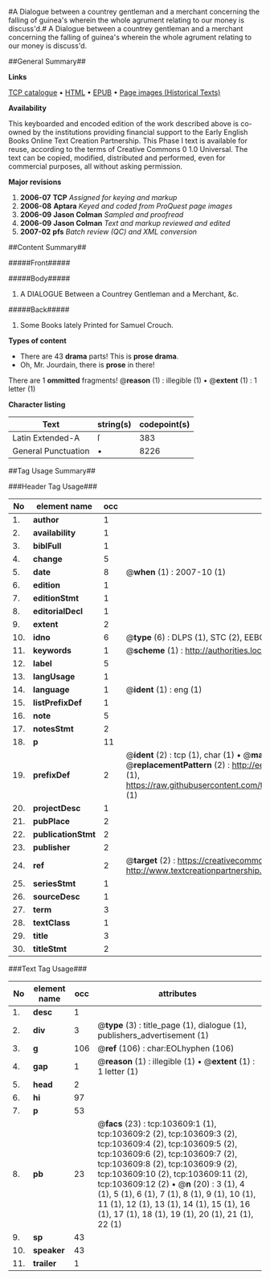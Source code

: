 #A Dialogue between a countrey gentleman and a merchant concerning the falling of guinea's wherein the whole agrument relating to our money is discuss'd.#
A Dialogue between a countrey gentleman and a merchant concerning the falling of guinea's wherein the whole agrument relating to our money is discuss'd.

##General Summary##

**Links**

[TCP catalogue](http://www.ota.ox.ac.uk/tcp/)  • 
[HTML](http://tei.it.ox.ac.uk/tcp/Texts-HTML/free/A33/A33407.html)  • 
[EPUB](http://tei.it.ox.ac.uk/tcp/Texts-EPUB/free/A33/A33407.epub) • 
[Page images (Historical Texts)](https://data.historicaltexts.jisc.ac.uk/view?pubId=eebo-15508946e&pageId=eebo-15508946e-103609-1)

**Availability**

This keyboarded and encoded edition of the
	       work described above is co-owned by the institutions
	       providing financial support to the Early English Books
	       Online Text Creation Partnership. This Phase I text is
	       available for reuse, according to the terms of Creative
	       Commons 0 1.0 Universal. The text can be copied,
	       modified, distributed and performed, even for
	       commercial purposes, all without asking permission.

**Major revisions**

1. __2006-07__ __TCP__ *Assigned for keying and markup*
1. __2006-08__ __Aptara__ *Keyed and coded from ProQuest page images*
1. __2006-09__ __Jason Colman__ *Sampled and proofread*
1. __2006-09__ __Jason Colman__ *Text and markup reviewed and edited*
1. __2007-02__ __pfs__ *Batch review (QC) and XML conversion*

##Content Summary##

#####Front#####

#####Body#####

1. A
DIALOGUE
Between a
Countrey Gentleman and a Merchant, &c.

#####Back#####

1. Some Books lately Printed for
Samuel Crouch.

**Types of content**

  * There are 43 **drama** parts! This is **prose drama**.
  * Oh, Mr. Jourdain, there is **prose** in there!

There are 1 **ommitted** fragments! 
 @__reason__ (1) : illegible (1)  •  @__extent__ (1) : 1 letter (1)

**Character listing**


|Text|string(s)|codepoint(s)|
|---|---|---|
|Latin Extended-A|ſ|383|
|General Punctuation|•|8226|

##Tag Usage Summary##

###Header Tag Usage###

|No|element name|occ|attributes|
|---|---|---|---|
|1.|__author__|1||
|2.|__availability__|1||
|3.|__biblFull__|1||
|4.|__change__|5||
|5.|__date__|8| @__when__ (1) : 2007-10 (1)|
|6.|__edition__|1||
|7.|__editionStmt__|1||
|8.|__editorialDecl__|1||
|9.|__extent__|2||
|10.|__idno__|6| @__type__ (6) : DLPS (1), STC (2), EEBO-CITATION (1), OCLC (1), VID (1)|
|11.|__keywords__|1| @__scheme__ (1) : http://authorities.loc.gov/ (1)|
|12.|__label__|5||
|13.|__langUsage__|1||
|14.|__language__|1| @__ident__ (1) : eng (1)|
|15.|__listPrefixDef__|1||
|16.|__note__|5||
|17.|__notesStmt__|2||
|18.|__p__|11||
|19.|__prefixDef__|2| @__ident__ (2) : tcp (1), char (1)  •  @__matchPattern__ (2) : ([0-9\-]+):([0-9IVX]+) (1), (.+) (1)  •  @__replacementPattern__ (2) : http://eebo.chadwyck.com/downloadtiff?vid=$1&page=$2 (1), https://raw.githubusercontent.com/textcreationpartnership/Texts/master/tcpchars.xml#$1 (1)|
|20.|__projectDesc__|1||
|21.|__pubPlace__|2||
|22.|__publicationStmt__|2||
|23.|__publisher__|2||
|24.|__ref__|2| @__target__ (2) : https://creativecommons.org/publicdomain/zero/1.0/ (1), http://www.textcreationpartnership.org/docs/. (1)|
|25.|__seriesStmt__|1||
|26.|__sourceDesc__|1||
|27.|__term__|3||
|28.|__textClass__|1||
|29.|__title__|3||
|30.|__titleStmt__|2||


###Text Tag Usage###

|No|element name|occ|attributes|
|---|---|---|---|
|1.|__desc__|1||
|2.|__div__|3| @__type__ (3) : title_page (1), dialogue (1), publishers_advertisement (1)|
|3.|__g__|106| @__ref__ (106) : char:EOLhyphen (106)|
|4.|__gap__|1| @__reason__ (1) : illegible (1)  •  @__extent__ (1) : 1 letter (1)|
|5.|__head__|2||
|6.|__hi__|97||
|7.|__p__|53||
|8.|__pb__|23| @__facs__ (23) : tcp:103609:1 (1), tcp:103609:2 (2), tcp:103609:3 (2), tcp:103609:4 (2), tcp:103609:5 (2), tcp:103609:6 (2), tcp:103609:7 (2), tcp:103609:8 (2), tcp:103609:9 (2), tcp:103609:10 (2), tcp:103609:11 (2), tcp:103609:12 (2)  •  @__n__ (20) : 3 (1), 4 (1), 5 (1), 6 (1), 7 (1), 8 (1), 9 (1), 10 (1), 11 (1), 12 (1), 13 (1), 14 (1), 15 (1), 16 (1), 17 (1), 18 (1), 19 (1), 20 (1), 21 (1), 22 (1)|
|9.|__sp__|43||
|10.|__speaker__|43||
|11.|__trailer__|1||
